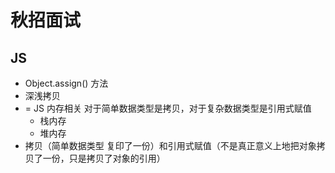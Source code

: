 # 秋招面试

## JS
- Object.assign() 方法
- 深浅拷贝
- = JS 内存相关 对于简单数据类型是拷贝，对于复杂数据类型是引用式赋值
    - 栈内存
    - 堆内存
- 拷贝（简单数据类型 复印了一份）和引用式赋值（不是真正意义上地把对象拷贝了一份，只是拷贝了对象的引用）

